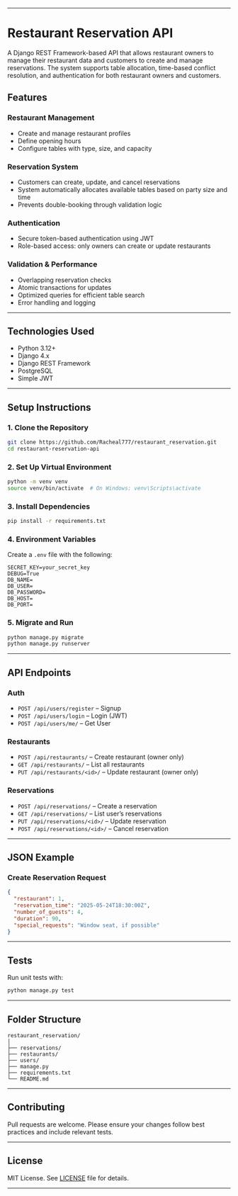
---

# Restaurant Reservation API

A Django REST Framework-based API that allows restaurant owners to manage their restaurant data and customers to create and manage reservations. The system supports table allocation, time-based conflict resolution, and authentication for both restaurant owners and customers.

## Features

### Restaurant Management

* Create and manage restaurant profiles
* Define opening hours
* Configure tables with type, size, and capacity

### Reservation System

* Customers can create, update, and cancel reservations
* System automatically allocates available tables based on party size and time
* Prevents double-booking through validation logic

### Authentication

* Secure token-based authentication using JWT
* Role-based access: only owners can create or update restaurants

### Validation & Performance

* Overlapping reservation checks
* Atomic transactions for updates
* Optimized queries for efficient table search
* Error handling and logging

---

## Technologies Used

* Python 3.12+
* Django 4.x
* Django REST Framework
* PostgreSQL
* Simple JWT


---

## Setup Instructions

### 1. Clone the Repository

```bash
git clone https://github.com/Racheal777/restaurant_reservation.git
cd restaurant-reservation-api
```

### 2. Set Up Virtual Environment

```bash
python -m venv venv
source venv/bin/activate  # On Windows: venv\Scripts\activate
```

### 3. Install Dependencies

```bash
pip install -r requirements.txt
```

### 4. Environment Variables

Create a `.env` file with the following:

```
SECRET_KEY=your_secret_key
DEBUG=True
DB_NAME= 
DB_USER= 
DB_PASSWORD= 
DB_HOST= 
DB_PORT=
```

### 5. Migrate and Run

```bash
python manage.py migrate
python manage.py runserver
```

---

## API Endpoints

### Auth
* `POST /api/users/register` – Signup
* `POST /api/users/login` – Login (JWT)
* `POST /api/users/me/` – Get User

### Restaurants

* `POST /api/restaurants/` – Create restaurant (owner only)
* `GET /api/restaurants/` – List all restaurants
* `PUT /api/restaurants/<id>/` – Update restaurant (owner only)

### Reservations

* `POST /api/reservations/` – Create a reservation
* `GET /api/reservations/` – List user’s reservations
* `PUT /api/reservations/<id>/` – Update reservation
* `POST /api/reservations/<id>/` – Cancel reservation

---

## JSON Example

### Create Reservation Request

```json
{
  "restaurant": 1,
  "reservation_time": "2025-05-24T18:30:00Z",
  "number_of_guests": 4,
  "duration": 90,
  "special_requests": "Window seat, if possible"
}
```

---

## Tests

Run unit tests with:

```bash
python manage.py test
```

---

## Folder Structure

```
restaurant_reservation/
│
├── reservations/
├── restaurants/
├── users/
├── manage.py
├── requirements.txt
└── README.md
```

---

## Contributing

Pull requests are welcome. Please ensure your changes follow best practices and include relevant tests.

---

## License

MIT License. See [LICENSE](LICENSE) file for details.

---

